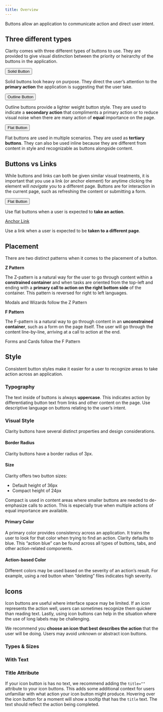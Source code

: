 ```yaml
---
title: Overview
---
```


Buttons allow an application to communicate action and direct user intent.

## Three different types

Clarity comes with three different types of buttons to use. They are provided to give visual distinction between the priority or heirarchy of the buttons in the application.

<ClrRow>
<ClrCell>
<ClrInset><button class="btn btn-primary">Solid Button</button></ClrInset>

Solid buttons look heavy on purpose. They direct the user’s attention to the **primary action** the application is suggesting that the user take.

</ClrCell>
<ClrCell>
<ClrInset><button class="btn">Outline Button</button></ClrInset>

Outline buttons provide a lighter weight button style. They are used to indicate a **secondary action** that compliments a primary action or to reduce visual noise when there are many action of **equal** importance on the page.

</ClrCell>
<ClrCell>
<ClrInset><button class="btn btn-link">Flat Button</button></ClrInset>

Flat buttons are used in multiple scenarios. They are used as **tertiary buttons**. They can also be used inline because they are different from content in style and recognizable as buttons alongside content.

</ClrCell>
</ClrRow>

## Buttons vs Links

While buttons and links can both be given similar visual treatments, it is important that you use a link (or anchor element) for anytime clicking the element will _navigate_ you to a different page. Buttons are for interaction in the current page, such as refreshing the content or submitting a form.

<ClrRow>
<ClrCell>
<ClrInset><button class="btn btn-link">Flat Button</button></ClrInset>

Use flat buttons when a user is expected to **take an action**.

</ClrCell>

<ClrCell>
<ClrInset><a href="javascript://" class="btn btn-link">Anchor Link</a></ClrInset>

Use a link when a user is expected to be **taken to a different page**.

</ClrCell>
</ClrRow>

## Placement

There are two distinct patterns when it comes to the placement of a button.

<ClrRow>
<ClrCell>
<ClrInset height="300">
<ClrImage title="Z Pattern illustration" src="/images/components/button/z_pattern.svg" />
</ClrInset>

**Z Pattern**

The Z-pattern is a natural way for the user to go through content within a **constrained container** and when tasks are oriented from the top-left and ending with a **primary call to action on the right bottom side** of the container. This pattern is reversed for right to left languages.

<cds-icon shape="bookmark"></cds-icon> Modals and Wizards follow the Z Pattern

</ClrCell>

<ClrCell>
<ClrInset height="300">
<ClrImage title="F Pattern illustration" src="/images/components/button/f_pattern.svg" />
</ClrInset>

**F Pattern**

The F-pattern is a natural way to go through content in an **unconstrained container**, such as a form on the page itself. The user will go through the content line-by-line, arriving at a call to action at the end.

<cds-icon shape="bookmark"></cds-icon> Forms and Cards follow the F Pattern

</ClrCell>
</ClrRow>

## Style

Consistent button styles make it easier for a user to recognize areas to take action across an application.

### Typography

The text inside of buttons is always **uppercase**. This indicates action by differentiating button text from links and other content on the page. Use descriptive language on buttons relating to the user’s intent.

<ClrRow>
<ClrCell>
<ClrDoDont>
<template v-slot:demo>
<ClrImage title="Typography Don Example" src="/images/components/button/typography_do.svg" />
</template>
<template v-slot:summary>
Use a call to action on buttons.
</template>
</ClrDoDont>
</ClrCell>
<ClrCell>
<ClrDoDont dont>
<template v-slot:demo>
<ClrImage title="Typography Don't Example" src="/images/components/button/typography_dont.svg" />
</template>
<template v-slot:summary>
Use generic language not related to the action and not relating to the intent of the user.
</template>
</ClrDoDont>
</ClrCell>
</ClrRow>

### Visual Style

Clarity buttons have several distinct properties and design considerations.

#### Border Radius

Clarity buttons have a border radius of 3px.

<ClrRow>
<ClrCell>

#### Size

Clarity offers two button sizes:

- Default height of 36px
- Compact height of 24px

Compact is used in content areas where smaller buttons are needed to de-emphasize calls to action. This is especially true when multiple actions of equal importance are available.

</ClrCell>
<ClrCell>

<ClrImage title="Visualization of button sizes" src="/images/components/button/button_sizes.png" />

</ClrCell>
</ClrRow>

<ClrRow>
<ClrCell>

#### Primary Color

A primary color provides consistency across an application. It trains the user to look for that color when trying to find an action. Clarity defaults to blue. This “action blue” can be found across all types of buttons, tabs, and other action-related components.

</ClrCell>
<ClrCell />
</ClrRow>

<ClrRow>
<ClrCell>

#### Action-based Color

Different colors may be used based on the severity of an action’s result. For example, using a red button when “deleting” files indicates high severity.

</ClrCell>
<ClrCell>
<ClrImage title="Visualization of button colors" src="/images/components/button/action_colors.png" />
</ClrCell>
</ClrRow>

## Icons

Icon buttons are useful where interface space may be limited. If an icon represents the action well, users can sometimes recognize them quicker than reading text. Lastly, using icon buttons can help in the situation where the use of long labels may be challenging.

We recommend you **choose an icon that best describes the action** that the user will be doing. Users may avoid unknown or abstract icon buttons.

### Types & Sizes

<ClientOnly>
<ClrRow>
<ClrCell>
<ClrDoDont demoHeight="100">
<template v-slot:demo>
<cds-button size="icon" style="margin-right: 12px"><cds-icon shape="check"></cds-icon></cds-button>
<cds-button size="icon" action="outline" style="margin-right: 12px"><cds-icon shape="folder"></cds-icon></cds-button>
<cds-button size="icon" action="flat"><cds-icon shape="cog"></cds-icon></cds-button>
</template>
<template v-slot:summary>
Icon buttons are available in the solid, outline, and flat types. It’s also best to use the normal (36px) sized ones. This makes them easier to recognize and to click.
</template>
</ClrDoDont>
</ClrCell>
<ClrCell>
<ClrDoDont dont demoHeight="100">
<template v-slot:demo>
<cds-button size="sm" style="margin-right: 12px"><cds-icon shape="check"></cds-icon></cds-button>
<cds-button size="sm" action="outline" style="margin-right: 12px"><cds-icon shape="folder"></cds-icon></cds-button>
<cds-button size="sm" action="flat"><cds-icon shape="cog"></cds-icon></cds-button>
</template>
<template v-slot:summary>
Use small icon buttons in most cases. They are difficult to see and distinguish what the icon is or represents. They also create smaller click targets, making them harder to click.
</template>
</ClrDoDont>
</ClrCell>
</ClrRow>
</ClientOnly>

### With Text

<ClientOnly>
<ClrRow>
<ClrCell>
<ClrDoDont demoHeight="100">
<template v-slot:demo>
<cds-button size="icon" style="margin-right: 12px"><cds-icon shape="check"></cds-icon> Create</cds-button>
<cds-button size="icon" action="outline"><cds-icon shape="times"></cds-icon> Delete</cds-button>
</template>
<template v-slot:summary>
If you have the space, adding text helps users understand the action. Start icon buttons with icons and follow with text.
</template>
</ClrDoDont>
</ClrCell>
<ClrCell>
<ClrDoDont dont demoHeight="100">
<template v-slot:demo>
<cds-button size="icon" style="margin-right: 12px">Create <cds-icon shape="check"></cds-icon></cds-button>
<cds-button size="icon" action="outline">Delete <cds-icon shape="times"></cds-icon></cds-button>
</template>
<template v-slot:summary>
Start icon buttons with text and follow with icon. This makes them more difficult to scan quickly.
</template>
</ClrDoDont>
</ClrCell>
</ClrRow>
</ClientOnly>

<ClrRow>
<ClrCell>

### Title Attribute

If your icon button is has no text, we recommend adding the `title=""` attribute to your icon buttons. This adds some additional context for users unfamiliar with what action your icon button might produce. Hovering over the icon button for a moment will show a tooltip that has the `title` text. The text should reflect the action being completed.

</ClrCell>
<ClrCell>

<ClrImage title="Visualization of button title attributes" src="/images/components/button/icon-button-title-attribute.png" />

</ClrCell>
</ClrRow>
